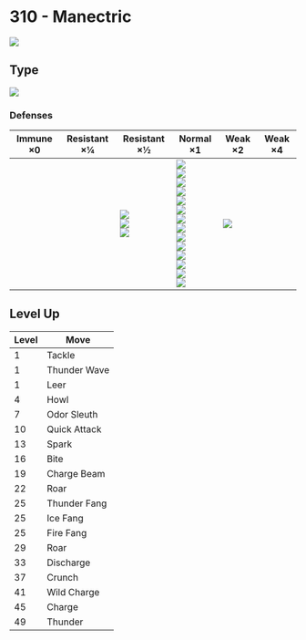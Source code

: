 # 310 - Manectric
![][310]

## Type

![][electric]

### Defenses

Immune ×0 | Resistant ×¼ | Resistant ×½                                     | Normal ×1                                                                                                                                                                                                          | Weak ×2         | Weak ×4 | 
---       | ---          | ---                                              | ---                                                                                                                                                                                                                | ---             | ---     | 
          |              | ![][flying]<br> ![][steel]<br> ![][electric]<br> | ![][normal]<br> ![][fighting]<br> ![][poison]<br> ![][rock]<br> ![][bug]<br> ![][ghost]<br> ![][fire]<br> ![][water]<br> ![][grass]<br> ![][psychic]<br> ![][ice]<br> ![][dragon]<br> ![][dark]<br> ![][fairy]<br> | ![][ground]<br> |         | 

## Level Up

Level | Move         | 
---   | ---          | 
1     | Tackle       | 
1     | Thunder Wave | 
1     | Leer         | 
4     | Howl         | 
7     | Odor Sleuth  | 
10    | Quick Attack | 
13    | Spark        | 
16    | Bite         | 
19    | Charge Beam  | 
22    | Roar         | 
25    | Thunder Fang | 
25    | Ice Fang     | 
25    | Fire Fang    | 
29    | Roar         | 
33    | Discharge    | 
37    | Crunch       | 
41    | Wild Charge  | 
45    | Charge       | 
49    | Thunder      | 

[310]: ../img/pokemon/310.png
[normal]: ../img/types/normal.png
[fire]: ../img/types/fire.png
[fighting]: ../img/types/fighting.png
[water]: ../img/types/water.png
[flying]: ../img/types/flying.png
[grass]: ../img/types/grass.png
[poison]: ../img/types/poison.png
[electric]: ../img/types/electric.png
[ground]: ../img/types/ground.png
[psychic]: ../img/types/psychic.png
[rock]: ../img/types/rock.png
[ice]: ../img/types/ice.png
[bug]: ../img/types/bug.png
[dragon]: ../img/types/dragon.png
[ghost]: ../img/types/ghost.png
[dark]: ../img/types/dark.png
[steel]: ../img/types/steel.png
[fairy]: ../img/types/fairy.png
